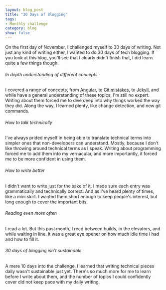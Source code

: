 ```yaml
---
layout: blog_post
title: "30 Days of Blogging"
tags: 
- Monthly challenge
category: blog
show: false
---
```


On the first day of November, I challenged myself to 30 days of writing. 
Not just any kind of writing either, I wanted to do 30 days of tech blogging. 
If you look at this blog, you'll see that I clearly didn't finish that, 
I did learn quite a few things though.

<h6>In depth understanding of different concepts</h6>
<p>
I covered a range of concepts, from 
<a href="/entries/2016/11/02/primitive-input-changes">Angular</a>, to 
<a href="/entries/2016/11/04">Git mistakes</a>, to 
<a href="/entries/2016/11/06">Jekyll</a>, 
and while have a general understanding of these topics, 
I'm still no expert. 
Writing about them forced me to dive deep into why things worked the way they did. 
Along the way, I learned plenty, like change detection, 
and new git commands. 
</p>

<h6>How to talk technically</h6>
<p>
I've always prided myself in being able to translate technical terms 
into simpler ones that non-developers can understand. 
Mostly, because I don't like throwing around technical terms as I speak. 
Writing about programming forced me to add them into my vernacular, 
and more importantly, it forced me to be more confident in using them. 
</p>

<h6>How to write better</h6>
<p>
I didn't want to write just for the sake of it. 
I made sure each entry was grammatically and technically correct. 
And as I've heard plenty of times, like a mini skirt. 
I wanted them short enough to keep people's interest, 
but long enough to cover the important bits. 
</p>

<h6>Reading even more often</h6>
<p>
I read a lot. 
But this past month, 
I read between builds, in the elevators, and while waiting in line. 
It was a great eye opener on how much idle time I had and how to fill it. 
</p>

<h6>30 days of blogging isn't sustainable</h6>
<p>
A mere 10 days into the challenge, 
I learned that writing technical pieces daily wasn't sustainable just yet. 
There's so much more for me to learn before I write about them, 
and the number of topics I could confidently cover did not keep pace with my daily writing. 
</p>

